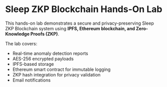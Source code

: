 # Sleep ZKP Blockchain Hands-On Lab

This hands-on lab demonstrates a secure and privacy-preserving Sleep ZKP Blockchain system using **IPFS, Ethereum blockchain, and Zero-Knowledge Proofs (ZKP)**.  

The lab covers:  
- Real-time anomaly detection reports  
- AES-256 encrypted payloads  
- IPFS-based storage  
- Ethereum smart contract for immutable logging  
- ZKP hash integration for privacy validation  
- Email notifications
